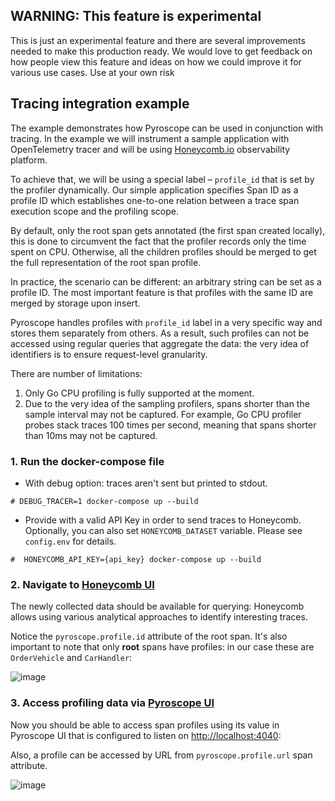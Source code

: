 ## WARNING: This feature is experimental
This is just an experimental feature and there are several improvements needed to make this production ready. We would love to get feedback on how people view this feature and ideas on how we could improve it for various use cases. Use at your own risk


## Tracing integration example

The example demonstrates how Pyroscope can be used in conjunction with tracing.
In the example we will instrument a sample application with OpenTelemetry tracer and
will be using [Honeycomb.io](https://www.honeycomb.io) observability platform.

To achieve that, we will be using a special label – `profile_id` that is set by the profiler
dynamically. Our simple application specifies Span ID as a profile ID which establishes
one-to-one relation between a trace span execution scope and the profiling scope.

By default, only the root span gets annotated (the first span created locally), this is done to
circumvent the fact that the profiler records only the time spent on CPU. Otherwise, all the
children profiles should be merged to get the full representation of the root span profile.

In practice, the scenario can be different: an arbitrary string can be set as a profile ID.
The most important feature is that profiles with the same ID are merged by storage upon insert.

Pyroscope handles profiles with `profile_id` label in a very specific way and stores them
separately from others. As a result, such profiles can not be accessed using regular queries
that aggregate the data: the very idea of identifiers is to ensure request-level granularity.

There are number of limitations:

1.  Only Go CPU profiling is fully supported at the moment.
2.  Due to the very idea of the sampling profilers, spans shorter than the sample interval may
    not be captured. For example, Go CPU profiler probes stack traces 100 times per second,
    meaning that spans shorter than 10ms may not be captured.

### 1. Run the docker-compose file

- With debug option: traces aren't sent but printed to stdout.

```
# DEBUG_TRACER=1 docker-compose up --build
```

- Provide with a valid API Key in order to send traces to Honeycomb. Optionally, you can also set `HONEYCOMB_DATASET` variable. Please see `config.env` for details.

```
#  HONEYCOMB_API_KEY={api_key} docker-compose up --build
```

### 2. Navigate to [Honeycomb UI](https://ui.honeycomb.io)

The newly collected data should be available for querying: Honeycomb allows using various analytical approaches to identify interesting traces.

Notice the `pyroscope.profile.id` attribute of the root span. It's also important to note that only **root** spans have
profiles: in our case these are `OrderVehicle` and `CarHandler`:

![image](https://user-images.githubusercontent.com/12090599/151227147-70575e5c-e889-4296-8df4-6188b4b550be.png)

### 3. Access profiling data via [Pyroscope UI](`http://localhost:4040`)

Now you should be able to access span profiles using its value in Pyroscope UI that is configured to listen on [http://localhost:4040](http://localhost:4040):

Also, a profile can be accessed by URL from `pyroscope.profile.url` span attribute.

![image](https://user-images.githubusercontent.com/12090599/151227182-bf09689b-b860-49f5-aebd-9583278125ce.png)
